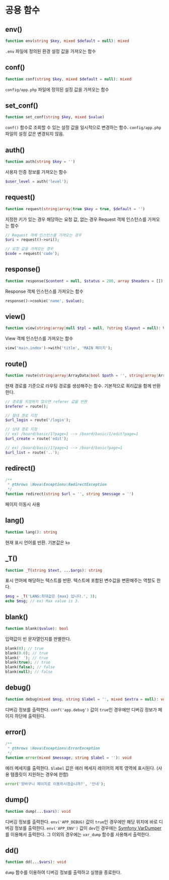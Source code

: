 # 공용 함수

## env()

```php
function env(string $key, mixed $default = null): mixed
```

`.env` 파일에 정의된 환경 설정 값을 가져오는 함수

## conf()

```php
function conf(string $key, mixed $default = null): mixed
```

`config/app.php` 파일에 정의된 설정 값을 가져오는 함수

## set_conf()

```php
function set_conf(string $key, mixed $value)
```

`conf()` 함수로 조회할 수 있는 설정 값을 일시적으로 변경하는 함수.
`config/app.php` 파일의 설정 값은 변경되지 않음.

## auth()

```php
function auth(string $key = '')
```

사용자 인증 정보를 가져오는 함수

```php
$user_level = auth('level');
```

## request()

```php
function request(string|array|true $key = true, $default = '')
```

지정한 키가 있는 경우 해당하는 요청 값, 없는 경우 Request 객체 인스턴스를 가져오는 함수

```php
// Request 객체 인스턴스를 가져오는 경우
$uri = request()->uri();

// 요청 값을 가져오는 경우
$code = request('code');
```

## response()

```php
function response($content = null, $status = 200, array $headers = []): Response
```

Response 객체 인스턴스를 가져오는 함수

```php
response()->cookie('name', $value);
```

## view()

```php
function view(string|array|null $tpl = null, ?string $layout = null): View
```

View 객체 인스턴스를 가져오는 함수

```php
view('main.index')->with('title', 'MAIN 페이지');
```

## route()

```php
function route(string|array|ArrayData|bool $path = '', string|array|ArrayData|true $params = true): string
```

현재 경로를 기준으로 라우팅 경로를 생성해주는 함수. 기본적으로 쿼리값을 함께 반환한다.

```php
// 경로를 지정하지 않으면 referer 값을 반환
$referer = route();

// 절대 경로 지정
$url_login = route('/login');

// 상대 경로 지정
// ex) /board/basic/1?page=1 --> /board/basic/1/edit?page=1
$url_create = route('edit');

// ex) /board/basic/1?page=1 --> /board/basic?page=1
$url_list = route('..');
```

## redirect()

```php
/**
 * @throws \Nova\Exceptions\RedirectException
 */
function redirect(string $url = '', string $message = '')
```

페이지 이동시 사용

## lang()

```php
function lang(): string
```

현재 표시 언어를 반환. 기본값은 `ko`

## _T()

```php
function _T(string $text, ...$args): string
```

표시 언어에 해당하는 텍스트를 반환. 텍스트에 포함된 변수값을 변환해주는 역할도 한다.

```php
$msg = _T('LANG:최대값은 {max} 입니다.', 3);
echo $msg; // ex) Max value is 3.
```

## blank()

```php
function blank($value): bool
```

입력값이 빈 문자열인지를 판별한다.

```php
blank(0); // true
blank(0.0); // true
blank(' '); // true
blank(true); // true
blank(false); // false
blank(null); // false
```

## debug()

```php
function debug(mixed $msg, string $label = '', mixed $extra = null): void
```

디버깅 정보를 출력한다.
`conf('app.debug')` 값이 `true`인 경우에만 디버깅 정보가 페이지 하단에 출력된다. 

## error()

```php
/**
 * @throws \Nova\Exceptions\ErrorException
 */
function error(mixed $message, string $label = ''): void
```

에러 메세지를 출력한다.
`$label` 값은 에러 메세지 레이어의 제목 영역에 표시된다. (사용 템플릿이 지원하는 경우에 한함)

```php
error('장바구니 페이지로 이동하시겠습니까?', '안내');
```

## dump()

```php
function dump(...$vars): void
```

디버깅 정보를 출력한다.
`env('APP_DEBUG)` 값이 `true`인 경우에만 해당 위치에 바로 디버깅 정보를 출력한다.
`env('APP_ENV')` 값이 `dev`인 경우에는 [Symfony VarDumper](https://symfony.com/doc/current/components/var_dumper.html)를 이용해서 출력한다.
그 이외의 경우에는 `var_dump` 함수를 사용해서 출력한다.

## dd()

```php
function dd(...$vars): void
```

`dump` 함수를 이용하여 디버깅 정보를 출력하고 실행을 종료한다.
